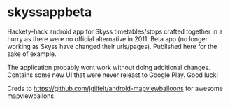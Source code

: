 skyssappbeta
============

Hackety-hack android app for Skyss timetables/stops crafted together in a hurry as there were no official alternative in 2011. Beta app (no longer working as Skyss have changed their urls/pages). Published here for the sake of example.

The application probably wont work without doing additional changes. Contains some new UI that were never releast to Google Play. Good luck!

Creds to https://github.com/jgilfelt/android-mapviewballoons for awesome mapviewballons.
